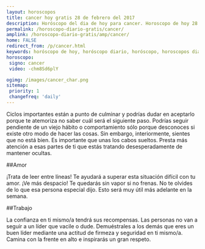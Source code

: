 ```yaml
---
layout: horoscopos
title: cancer hoy gratis 28 de febrero del 2017 
description: Horóscopo del dia de hoy para cancer. Horoscopo de hoy 28 de febrero del 2017. Las predicciones de amor, trabajo, vida personal gratis.
permalink: /horoscopo-diario-gratis/cancer/
amplink: /horoscopo-diario-gratis/amp/cancer/
home: FALSE
redirect_from: /p/cancer.html
keywords: horóscopo de hoy, horóscopo diario, horóscopo, horoscopos diarios gratis del dia de hoy, horóscopo diario gratis,horóscopo 2017, horóscopo esperanza gracia, horoscopo cancer hoy, horoscop, horóscopos gratis, horoscopo cancer, horoscopo cancer 2017, Tarot, Astrologia, Zodíaco, cancer, horoscopo gratis
horoscopo:
 signo: cancer
 video: -chm8Sd6plY

ogimg: /images/cancer_char.png
sitemap:
 priority: 1
 changefreq: 'daily'
---
```



Ciclos importantes están a punto de culminar y podrías dudar en aceptarlo porque te atemoriza no saber cuál será el siguiente paso. Podrías seguir pendiente de un viejo hábito o comportamiento sólo porque desconoces si existe otro modo de hacer las cosas. Sin embargo, interiormente, sientes que no está bien. Es importante que unas los cabos sueltos. Presta más atención a esas partes de ti que estás tratando desesperadamente de mantener ocultas.

##Amor

¡Trata de leer entre líneas! Te ayudará a superar esta situación difícil con tu amor. ¡Ve más despacio! Te quedarás sin vapor si no frenas. No te olvides de lo que esa persona especial dijo. Esto será muy útil más adelante en la semana.

##Trabajo

La confianza en ti mismo/a tendrá sus recompensas. Las personas no van a seguir a un líder que vacile o dude. Demuéstrales a los demás que eres un buen líder mediante una actitud de firmeza y seguridad en ti mismo/a. Camina con la frente en alto e inspirarás un gran respeto.